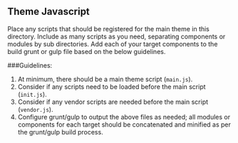 ## Theme Javascript

Place any scripts that should be registered for the main theme in this directory. Include as many scripts as you need, separating components or modules by sub directories. Add each of your target components to the build grunt or gulp file based on the below guidelines.

###Guidelines:

1. At minimum, there should be a main theme script (`main.js`).
2. Consider if any scripts need to be loaded before the main script (`init.js`).
3. Consider if any vendor scripts are needed before the main script (`vendor.js`).
4. Configure grunt/gulp to output the above files as needed; all modules or components for each target should be concatenated and minified as per the grunt/gulp build process.
